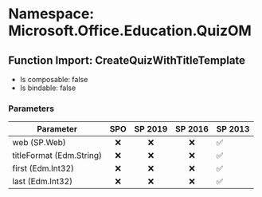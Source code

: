 # Namespace: Microsoft.Office.Education.QuizOM

## Function Import: CreateQuizWithTitleTemplate

- Is composable: false
- Is bindable: false

### Parameters

Parameter | SPO | SP 2019 | SP 2016 | SP 2013
----------|:---:|:-------:|:-------:|:-------
web (SP.Web) | ❌ | ❌ | ❌ | ✅
titleFormat (Edm.String) | ❌ | ❌ | ❌ | ✅
first (Edm.Int32) | ❌ | ❌ | ❌ | ✅
last (Edm.Int32) | ❌ | ❌ | ❌ | ✅